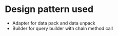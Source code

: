 # Design pattern used

- Adapter for data pack and data unpack
- Builder for query builder with chain method call